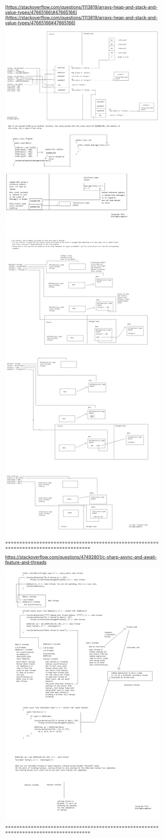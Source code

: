 [https://stackoverflow.com/questions/1113819/arrays-heap-and-stack-and-value-types/47665166\#47665166](https://stackoverflow.com/questions/1113819/arrays-heap-and-stack-and-value-types/47665166#47665166)

![](/assets/11.png)![](/assets/22.png)![](/assets/33.png)====================================================================================

https://stackoverflow.com/questions/47492801/c-sharp-async-and-await-feature-and-threads

![](/assets/asyncawait.png)

====================================================================================


